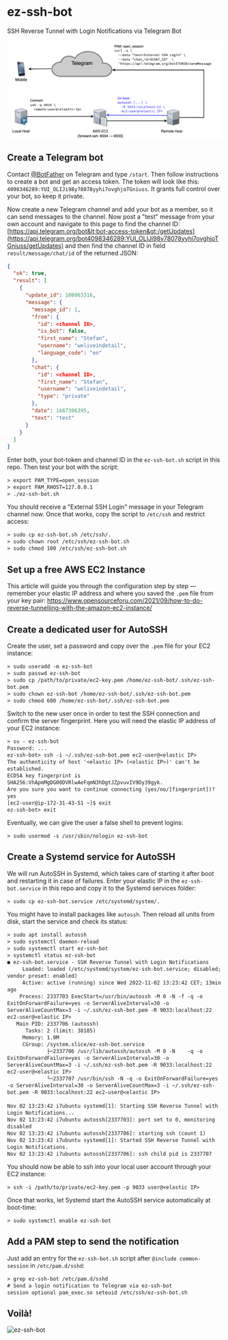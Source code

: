 # ez-ssh-bot

SSH Reverse Tunnel with Login Notifications via Telegram Bot

![Diagram](ez-ssh-bot.png)

## Create a Telegram bot

Contact [@BotFather](https://t.me/botfather) on Telegram and type `/start`. Then follow instructions to create a bot and get an access token. The token will look like this: `4098346289:YUI_OLIJi98y78078yyhi7ovghjoTGniuss`. It grants full control over your bot, so keep it private.

Now create a new Telegram channel and add your bot as a member, so it can send messages to the channel. Now post a "test" message from your own account and navigate to this page to find the channel ID:
[https://api.telegram.org/bot&lt;bot-access-token&gt;/getUpdates](https://api.telegram.org/bot4098346289:YUI_OLIJi98y78078yyhi7ovghjoTGniuss/getUpdates) and then find the channel ID in field `result/message/chat/id` of the returned JSON:

```json
{
  "ok": true,
  "result": [
    {
      "update_id": 108063316,
      "message": {
        "message_id": 1,
        "from": {
          "id": <channel ID>,
          "is_bot": false,
          "first_name": "Stefan",
          "username": "weliveindetail",
          "language_code": "en"
        },
        "chat": {
          "id": <channel ID>,
          "first_name": "Stefan",
          "username": "weliveindetail",
          "type": "private"
        },
        "date": 1667396395,
        "text": "test"
      }
    }
  ]
}
```

Enter both, your bot-token and channel ID in the `ez-ssh-bot.sh` script in this repo. Then test your bot with the script:
```shell
> export PAM_TYPE=open_session
> export PAM_RHOST=127.0.0.1
> ./ez-ssh-bot.sh
```

You should receive a "External SSH Login" message in your Telegram channel now. Once that works, copy the script to `/etc/ssh` and restrict access:
```shell
> sudo cp ez-ssh-bot.sh /etc/ssh/.
> sudo chown root /etc/ssh/ez-ssh-bot.sh
> sudo chmod 100 /etc/ssh/ez-ssh-bot.sh
```

## Set up a free AWS EC2 Instance

This article will guide you through the configuration step by step &mdash; remember your elastic IP address and where you saved the `.pem` file from your key pair: https://www.opensourceforu.com/2021/09/how-to-do-reverse-tunnelling-with-the-amazon-ec2-instance/

## Create a dedicated user for AutoSSH

Create the user, set a password and copy over the `.pem` file for your EC2 instance:
```shell
> sudo useradd -m ez-ssh-bot
> sudo passwd ez-ssh-bot
> sudo cp /path/to/private/ec2-key.pem /home/ez-ssh-bot/.ssh/ez-ssh-bot.pem
> sudo chown ez-ssh-bot /home/ez-ssh-bot/.ssh/ez-ssh-bot.pem
> sudo chmod 600 /home/ez-ssh-bot/.ssh/ez-ssh-bot.pem
```

Switch to the new user once in order to test the SSH connection and confirm the server fingerprint. Here you will need the elastic IP address of your EC2 instance:
```shell
> su - ez-ssh-bot
Password: ...
ez-ssh-bot> ssh -i ~/.ssh/ez-ssh-bot.pem ec2-user@<elastic IP>
The authenticity of host '<elastic IP> (<elastic IP>)' can't be established.
ECDSA key fingerprint is SHA256:VhApmMgDG00DVRlwAeFqmN3hDgtJZpvuvIV9Dy39gyk.
Are you sure you want to continue connecting (yes/no/[fingerprint])? yes
[ec2-user@ip-172-31-43-51 ~]$ exit
ez-ssh-bot> exit
```

Eventually, we can give the user a false shell to prevent logins:
```shell
> sudo usermod -s /usr/sbin/nologin ez-ssh-bot
```

## Create a Systemd service for AutoSSH

We will run AutoSSH in Systemd, which takes care of starting it after boot and restarting it in case of failures. Enter your elastic IP in the `ez-ssh-bot.service` in this repo and copy it to the Systemd services folder:
```shell
> sudo cp ez-ssh-bot.service /etc/systemd/system/.
```

You might have to install packages like `autossh`. Then reload all units from disk, start the service and check its status:
```shell
> sudo apt install autossh
> sudo systemctl daemon-reload
> sudo systemctl start ez-ssh-bot
> systemctl status ez-ssh-bot
● ez-ssh-bot.service - SSH Reverse Tunnel with Login Notifications
     Loaded: loaded (/etc/systemd/system/ez-ssh-bot.service; disabled; vendor preset: enabled)
     Active: active (running) since Wed 2022-11-02 13:23:42 CET; 13min ago
    Process: 2337703 ExecStart=/usr/bin/autossh -M 0 -N -f -q -o ExitOnForwardFailure=yes -o ServerAliveInterval=30 -o ServerAliveCountMax=3 -i ~/.ssh/ez-ssh-bot.pem -R 9033:localhost:22 ec2-user@<elastic IP>
   Main PID: 2337706 (autossh)
      Tasks: 2 (limit: 38185)
     Memory: 1.0M
     CGroup: /system.slice/ez-ssh-bot.service
             ├─2337706 /usr/lib/autossh/autossh -M 0 -N    -q -o ExitOnForwardFailure=yes -o ServerAliveInterval=30 -o ServerAliveCountMax=3 -i ~/.ssh/ez-ssh-bot.pem -R 9033:localhost:22 ec2-user@<elastic IP>
             └─2337707 /usr/bin/ssh -N -q -o ExitOnForwardFailure=yes -o ServerAliveInterval=30 -o ServerAliveCountMax=3 -i ~/.ssh/ez-ssh-bot.pem -R 9033:localhost:22 ec2-user@<elastic IP>

Nov 02 13:23:42 i7ubuntu systemd[1]: Starting SSH Reverse Tunnel with Login Notifications...
Nov 02 13:23:42 i7ubuntu autossh[2337703]: port set to 0, monitoring disabled
Nov 02 13:23:42 i7ubuntu autossh[2337706]: starting ssh (count 1)
Nov 02 13:23:42 i7ubuntu systemd[1]: Started SSH Reverse Tunnel with Login Notifications.
Nov 02 13:23:42 i7ubuntu autossh[2337706]: ssh child pid is 2337707
```

You should now be able to ssh into your local user account through your EC2 instance:
```shell
> ssh -i /path/to/private/ec2-key.pem -p 9033 user@<elastic IP>
```

Once that works, let Systemd start the AutoSSH service automatically at boot-time:
```shell
> sudo systemctl enable ez-ssh-bot
```

## Add a PAM step to send the notification

Just add an entry for the `ez-ssh-bot.sh` script after `@include common-session` in `/etc/pam.d/sshd`:
```shell
> grep ez-ssh-bot /etc/pam.d/sshd
# Send a login notification to Telegram via ez-ssh-bot
session optional pam_exec.so seteuid /etc/ssh/ez-ssh-bot.sh
```

## Voilà!

![ez-ssh-bot](https://user-images.githubusercontent.com/7307454/199520947-0c7dd8ba-807c-4e84-a17a-620936c4b2a1.gif)

